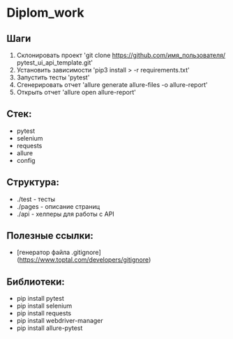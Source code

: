 # Diplom_work

## Шаги
1. Склонировать проект 'git clone https://github.com/имя_пользователя/
   pytest_ui_api_template.git'
2. Установить зависимости 'pip3 install > -r requirements.txt'
3. Запустить тесты 'pytest'
4. Сгенерировать отчет 'allure generate allure-files -o allure-report'
5. Открыть отчет 'allure open allure-report'

## Стек:
- pytest
- selenium
- requests
- allure
- config

## Структура:
- ./test - тесты
- ./pages - описание страниц
- ./api - хелперы для работы с API

## Полезные ссылки:
- [генератор файла .gitignore] (https://www.toptal.com/developers/gitignore)

## Библиотеки:
- pip install pytest
- pip install selenium
- pip install requests
- pip install webdriver-manager 
- pip install allure-pytest
